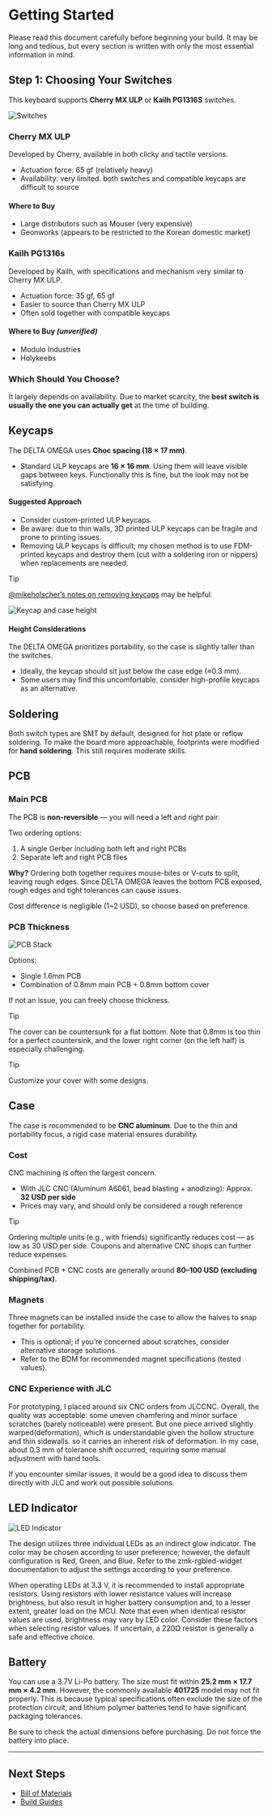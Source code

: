 # Getting Started

Please read this document carefully before beginning your build.
It may be long and tedious, but every section is written with only the most essential information in mind.

## Step 1: Choosing Your Switches

This keyboard supports **Cherry MX ULP** or **Kailh PG1316S** switches.

![Switches](./images/two_switch.png)

### Cherry MX ULP
Developed by Cherry, available in both clicky and tactile versions.
- Actuation force: 65 gf (relatively heavy)
- Availability: very limited. both switches and compatible keycaps are difficult to source

#### Where to Buy
- Large distributors such as Mouser (very expensive)
- Geonworks (appears to be restricted to the Korean domestic market)

### Kailh PG1316s
Developed by Kailh, with specifications and mechanism very similar to Cherry MX ULP.
- Actuation force: 35 gf, 65 gf
- Easier to source than Cherry MX ULP
- Often sold together with compatible keycaps

#### Where to Buy *(unverified)*
- Modulo Industries
- Holykeebs

### Which Should You Choose?
It largely depends on availability. Due to market scarcity, the **best switch is usually the one you can actually get** at the time of building.

## Keycaps

The DELTA OMEGA uses **Choc spacing (18 × 17 mm)**.
- Standard ULP keycaps are **16 × 16 mm**. Using them will leave visible gaps between keys. Functionally this is fine, but the look may not be satisfying.

#### Suggested Approach
- Consider custom-printed ULP keycaps.
- Be aware: due to thin walls, 3D printed ULP keycaps can be fragile and prone to printing issues.
- Removing ULP keycaps is difficult; my chosen method is to use FDM-printed keycaps and destroy them (cut with a soldering iron or nippers) when replacements are needed.

> [!TIP]
> [@mikeholscher’s notes on removing keycaps](https://github.com/mikeholscher/zmk-config-mikecinq?tab=readme-ov-file#about-removing-keycaps) may be helpful.

![Keycap and case height](./images/keycapandcase.png)

#### Height Considerations
The DELTA OMEGA prioritizes portability, so the case is slightly taller than the switches.
- Ideally, the keycap should sit just below the case edge (≈0.3 mm).
- Some users may find this uncomfortable. consider high-profile keycaps as an alternative.

## Soldering

Both switch types are SMT by default, designed for hot plate or reflow soldering.
To make the board more approachable, footprints were modified for **hand soldering**. This still requires moderate skills.

## PCB

### Main PCB
The PCB is **non-reversible** — you will need a left and right pair.

Two ordering options:
1. A single Gerber including both left and right PCBs
2. Separate left and right PCB files

**Why?**
Ordering both together requires mouse-bites or V-cuts to split, leaving rough edges. Since DELTA OMEGA leaves the bottom PCB exposed, rough edges and tight tolerances can cause issues.

Cost difference is negligible (1~2 USD), so choose based on preference.

### PCB Thickness

![PCB Stack](./images/pcb_stack.png)

Options:
- Single 1.6mm PCB
- Combination of 0.8mm main PCB + 0.8mm bottom cover

If not an issue, you can freely choose thickness.

> [!TIP]
> The cover can be countersunk for a flat bottom. Note that 0.8mm is too thin for a perfect countersink, and the lower right corner (on the left half) is especially challenging.

> [!TIP]
> Customize your cover with some designs.

## Case

The case is recommended to be **CNC aluminum**.
Due to the thin and portability focus, a rigid case material ensures durability.

### Cost
CNC machining is often the largest concern.

- With JLC CNC (Aluminum A6061, bead blasting + anodizing):
  Approx. **32 USD per side**
- Prices may vary, and should only be considered a rough reference

> [!TIP]
> Ordering multiple units (e.g., with friends) significantly reduces cost — as low as 30 USD per side. Coupons and alternative CNC shops can further reduce expenses.

Combined PCB + CNC costs are generally around **80–100 USD (excluding shipping/tax)**.

### Magnets
Three magnets can be installed inside the case to allow the halves to snap together for portability.

- This is optional; if you’re concerned about scratches, consider alternative storage solutions.
- Refer to the BOM for recommended magnet specifications (tested values).

### CNC Experience with JLC

For prototyping, I placed around six CNC orders from JLCCNC. Overall, the quality was acceptable: some uneven chamfering and minor surface scratches (barely noticeable) were present. But one piece arrived slightly warped(deformation), which is understandable given the hollow structure and thin sidewalls. so it carries an inherent risk of deformation. In my case, about 0.3 mm of tolerance shift occurred, requiring some manual adjustment with hand tools.

If you encounter similar issues, it would be a good idea to discuss them directly with JLC and work out possible solutions.

## LED Indicator

![LED Indicator](./images/led_indicator.png)

The design utilizes three individual LEDs as an indirect glow indicator. The color may be chosen according to user preference; however, the default configuration is Red, Green, and Blue. Refer to the zmk-rgbled-widget documentation to adjust the settings according to your preference.

When operating LEDs at 3.3 V, it is recommended to install appropriate resistors. Using resistors with lower resistance values will increase brightness, but also result in higher battery consumption and, to a lesser extent, greater load on the MCU. Note that even when identical resistor values are used, brightness may vary by LED color. Consider these factors when selecting resistor values. If uncertain, a 220Ω resistor is generally a safe and effective choice.

## Battery

You can use a 3.7V Li-Po battery. The size must fit within **25.2 mm × 17.7 mm × 4.2 mm**.
However, the commonly available **401725** model may not fit properly. This is because typical specifications often exclude the size of the protection circuit, and lithium polymer batteries tend to have significant packaging tolerances.

Be sure to check the actual dimensions before purchasing. Do not force the battery into place.


---


## Next Steps

- [Bill of Materials](./BOM.md)
- [Build Guides](./BUILD_GUIDES.md)

